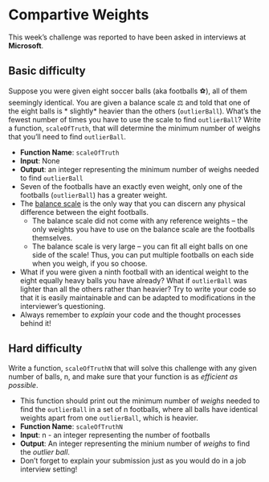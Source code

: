 # Compartive Weights

This week’s challenge was reported to have been asked in interviews at **Microsoft**.

## Basic difficulty

Suppose you were given eight soccer balls (aka footballs :soccer:), all of them seemingly identical. You are given a balance scale :balance_scale: and told that one of the eight balls is * slightly* heavier than the others (`outlierBall`). What’s the fewest number of times you have to use the scale to find `outlierBall`? Write a function, `scaleOfTruth`, that will determine the minimum number of weighs that you’ll need to find `outlierBall`.

* **Function Name**: `scaleOfTruth`
* **Input**: None
* **Output**: an integer representing the minimum number of weighs needed to find `outlierBall`
* Seven of the footballs have an exactly even weight, only one of the footballs (`outlierBall`) has a greater weight.
* The [balance scale](https://en.wikipedia.org/wiki/Weighing_scale#Balance_scales) is the only way that you can discern any physical difference between the eight footballs.
    * The balance scale did not come with any reference weights – the only weights you have to use on the balance scale are the footballs themselves.
    * The balance scale is very large – you can fit all eight balls on one side of the scale! Thus, you can put multiple footballs on each side when you weigh, if you so choose.
* What if you were given a ninth football with an identical weight to the eight equally heavy balls you have already? What if `outlierBall` was lighter than all the others rather than heavier? Try to write your code so that it is easily maintainable and can be adapted to modifications in the interviewer’s questioning.
* Always remember to *explain* your code and the thought processes behind it!

## Hard difficulty

Write a function, `scaleOfTruthN` that will solve this challenge with any given number of balls, n, and make sure that your function is as *efficient as possible*.

* This function should print out the minimum number of *weighs* needed to find the `outlierBall` in a set of n footballs, where all balls have identical weights apart from one `outlierBall`, which is heavier.
* **Function Name**: `scaleOfTruthN`
* **Input**: n - an integer representing the number of footballs
* **Output**: An integer representing the minium number of *weighs* to find the *outlier ball*.
* Don’t forget to explain your submission just as you would do in a job interview setting!
